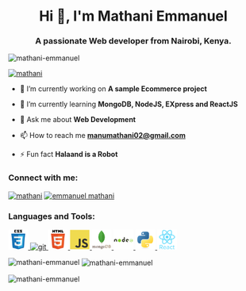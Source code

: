 <h1 align="center">Hi 👋, I'm Mathani Emmanuel</h1>
<h3 align="center">A passionate Web developer from Nairobi, Kenya.</h3>

<p align="left"> <img src="https://komarev.com/ghpvc/?username=mathani-emmanuel&label=Profile%20views&color=0e75b6&style=flat" alt="mathani-emmanuel" /> </p>

<p align="left"> <a href="https://twitter.com/mathani" target="blank"><img src="https://img.shields.io/twitter/follow/mathani?logo=twitter&style=for-the-badge" alt="mathani" /></a> </p>

- 🔭 I’m currently working on **A sample Ecommerce project**

- 🌱 I’m currently learning **MongoDB, NodeJS, EXpress and ReactJS**

- 💬 Ask me about **Web Development**

- 📫 How to reach me **manumathani02@gmail.com**

- ⚡ Fun fact **Halaand is a Robot**

<h3 align="left">Connect with me:</h3>
<p align="left">
<a href="[https://twitter.com/mathani](https://twitter.com/EM_mathani)" target="blank"><img align="center" src="https://raw.githubusercontent.com/rahuldkjain/github-profile-readme-generator/master/src/images/icons/Social/twitter.svg" alt="mathani" height="30" width="40" /></a>
<a href="[https://linkedin.com/in/emmanuel mathani](https://www.linkedin.com/in/emmanuel-mathani/)" target="blank"><img align="center" src="https://raw.githubusercontent.com/rahuldkjain/github-profile-readme-generator/master/src/images/icons/Social/linked-in-alt.svg" alt="emmanuel mathani" height="30" width="40" /></a>
</p>

<h3 align="left">Languages and Tools:</h3>
<p align="left"> <a href="https://www.w3schools.com/css/" target="_blank" rel="noreferrer"> <img src="https://raw.githubusercontent.com/devicons/devicon/master/icons/css3/css3-original-wordmark.svg" alt="css3" width="40" height="40"/> </a> <a href="https://git-scm.com/" target="_blank" rel="noreferrer"> <img src="https://www.vectorlogo.zone/logos/git-scm/git-scm-icon.svg" alt="git" width="40" height="40"/> </a> <a href="https://www.w3.org/html/" target="_blank" rel="noreferrer"> <img src="https://raw.githubusercontent.com/devicons/devicon/master/icons/html5/html5-original-wordmark.svg" alt="html5" width="40" height="40"/> </a> <a href="https://developer.mozilla.org/en-US/docs/Web/JavaScript" target="_blank" rel="noreferrer"> <img src="https://raw.githubusercontent.com/devicons/devicon/master/icons/javascript/javascript-original.svg" alt="javascript" width="40" height="40"/> </a> <a href="https://www.mongodb.com/" target="_blank" rel="noreferrer"> <img src="https://raw.githubusercontent.com/devicons/devicon/master/icons/mongodb/mongodb-original-wordmark.svg" alt="mongodb" width="40" height="40"/> </a> <a href="https://nodejs.org" target="_blank" rel="noreferrer"> <img src="https://raw.githubusercontent.com/devicons/devicon/master/icons/nodejs/nodejs-original-wordmark.svg" alt="nodejs" width="40" height="40"/> </a> <a href="https://www.python.org" target="_blank" rel="noreferrer"> <img src="https://raw.githubusercontent.com/devicons/devicon/master/icons/python/python-original.svg" alt="python" width="40" height="40"/> </a> <a href="https://reactjs.org/" target="_blank" rel="noreferrer"> <img src="https://raw.githubusercontent.com/devicons/devicon/master/icons/react/react-original-wordmark.svg" alt="react" width="40" height="40"/> </a> </p>

<p><img align="left" src="https://github-readme-stats.vercel.app/api/top-langs?username=mathani-emmanuel&show_icons=true&locale=en&layout=compact" alt="mathani-emmanuel" /></p>

<p>&nbsp;<img align="center" src="https://github-readme-stats.vercel.app/api?username=mathani-emmanuel&show_icons=true&locale=en" alt="mathani-emmanuel" /></p>

<p><img align="center" src="https://github-readme-streak-stats.herokuapp.com/?user=mathani-emmanuel&" alt="mathani-emmanuel" /></p>
